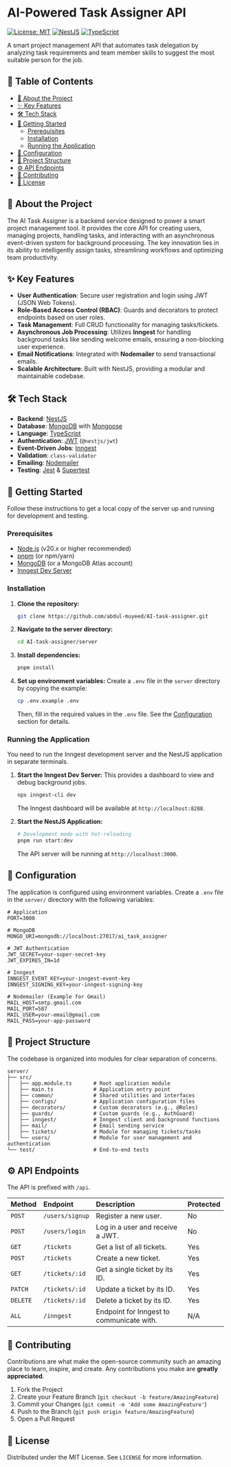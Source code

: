 # AI-Powered Task Assigner API

[![License: MIT](https://img.shields.io/badge/License-MIT-yellow.svg)](https://opensource.org/licenses/MIT)
[![NestJS](https://img.shields.io/badge/Framework-NestJS-red.svg)](https://nestjs.com/)
[![TypeScript](https://img.shields.io/badge/Language-TypeScript-blue.svg)](https://www.typescriptlang.org/)

A smart project management API that automates task delegation by analyzing task requirements and team member skills to suggest the most suitable person for the job.

## 📖 Table of Contents

- [🌟 About the Project](#-about-the-project)
- [✨ Key Features](#-key-features)
- [🛠️ Tech Stack](#-tech-stack)
- [🚀 Getting Started](#-getting-started)
  - [Prerequisites](#prerequisites)
  - [Installation](#installation)
  - [Running the Application](#running-the-application)
- [🔧 Configuration](#-configuration)
- [📁 Project Structure](#-project-structure)
- [⚙️ API Endpoints](#️-api-endpoints)
- [🤝 Contributing](#-contributing)
- [📜 License](#-license)

## 🌟 About the Project

The AI Task Assigner is a backend service designed to power a smart project management tool. It provides the core API for creating users, managing projects, handling tasks, and interacting with an asynchronous event-driven system for background processing. The key innovation lies in its ability to intelligently assign tasks, streamlining workflows and optimizing team productivity.

## ✨ Key Features

- **User Authentication**: Secure user registration and login using JWT (JSON Web Tokens).
- **Role-Based Access Control (RBAC)**: Guards and decorators to protect endpoints based on user roles.
- **Task Management**: Full CRUD functionality for managing tasks/tickets.
- **Asynchronous Job Processing**: Utilizes **Inngest** for handling background tasks like sending welcome emails, ensuring a non-blocking user experience.
- **Email Notifications**: Integrated with **Nodemailer** to send transactional emails.
- **Scalable Architecture**: Built with NestJS, providing a modular and maintainable codebase.

## 🛠️ Tech Stack

- **Backend**: [NestJS](https://nestjs.com/)
- **Database**: [MongoDB](https://www.mongodb.com/) with [Mongoose](https://mongoosejs.com/)
- **Language**: [TypeScript](https://www.typescriptlang.org/)
- **Authentication**: [JWT](https://jwt.io/) (`@nestjs/jwt`)
- **Event-Driven Jobs**: [Inngest](https://www.inngest.com/)
- **Validation**: `class-validator`
- **Emailing**: [Nodemailer](https://nodemailer.com/)
- **Testing**: [Jest](https://jestjs.io/) & [Supertest](https://github.com/ladjs/supertest)

## 🚀 Getting Started

Follow these instructions to get a local copy of the server up and running for development and testing.

### Prerequisites

- [Node.js](https://nodejs.org/) (v20.x or higher recommended)
- [pnpm](https://pnpm.io/) (or npm/yarn)
- [MongoDB](https://www.mongodb.com/try/download/community) (or a MongoDB Atlas account)
- [Inngest Dev Server](https://www.inngest.com/docs/getting-started/dev-server)

### Installation

1.  **Clone the repository:**
    ```sh
    git clone https://github.com/abdul-muyeed/AI-task-assigner.git
    ```

2.  **Navigate to the server directory:**
    ```sh
    cd AI-task-assigner/server
    ```

3.  **Install dependencies:**
    ```sh
    pnpm install
    ```

4.  **Set up environment variables:**
    Create a `.env` file in the `server` directory by copying the example:
    ```sh
    cp .env.example .env
    ```
    Then, fill in the required values in the `.env` file. See the [Configuration](#-configuration) section for details.

### Running the Application

You need to run the Inngest development server and the NestJS application in separate terminals.

1.  **Start the Inngest Dev Server:**
    This provides a dashboard to view and debug background jobs.
    ```sh
    npx inngest-cli dev
    ```
    The Inngest dashboard will be available at `http://localhost:8288`.

2.  **Start the NestJS Application:**
    ```sh
    # Development mode with hot-reloading
    pnpm run start:dev
    ```
    The API server will be running at `http://localhost:3000`.

## 🔧 Configuration

The application is configured using environment variables. Create a `.env` file in the `server/` directory with the following variables:

```env
# Application
PORT=3000

# MongoDB
MONGO_URI=mongodb://localhost:27017/ai_task_assigner

# JWT Authentication
JWT_SECRET=your-super-secret-key
JWT_EXPIRES_IN=1d

# Inngest
INNGEST_EVENT_KEY=your-inngest-event-key
INNGEST_SIGNING_KEY=your-inngest-signing-key

# Nodemailer (Example for Gmail)
MAIL_HOST=smtp.gmail.com
MAIL_PORT=587
MAIL_USER=your-email@gmail.com
MAIL_PASS=your-app-password
```

## 📁 Project Structure

The codebase is organized into modules for clear separation of concerns.

```
server/
├── src/
│   ├── app.module.ts       # Root application module
│   ├── main.ts             # Application entry point
│   ├── common/             # Shared utilities and interfaces
│   ├── configs/            # Application configuration files
│   ├── decorators/         # Custom decorators (e.g., @Roles)
│   ├── guards/             # Custom guards (e.g., AuthGuard)
│   ├── inngest/            # Inngest client and background functions
│   ├── mail/               # Email sending service
│   ├── tickets/            # Module for managing tickets/tasks
│   └── users/              # Module for user management and authentication
└── test/                   # End-to-end tests
```

## ⚙️ API Endpoints

The API is prefixed with `/api`.

| Method | Endpoint              | Description                               | Protected |
| :----- | :-------------------- | :---------------------------------------- | :-------- |
| `POST` | `/users/signup`       | Register a new user.                      | No        |
| `POST` | `/users/login`        | Log in a user and receive a JWT.          | No        |
| `GET`  | `/tickets`            | Get a list of all tickets.                | Yes       |
| `POST` | `/tickets`            | Create a new ticket.                      | Yes       |
| `GET`  | `/tickets/:id`        | Get a single ticket by its ID.            | Yes       |
| `PATCH`| `/tickets/:id`        | Update a ticket by its ID.                | Yes       |
| `DELETE`| `/tickets/:id`       | Delete a ticket by its ID.                | Yes       |
| `ALL`  | `/inngest`            | Endpoint for Inngest to communicate with. | N/A       |

## 🤝 Contributing

Contributions are what make the open-source community such an amazing place to learn, inspire, and create. Any contributions you make are **greatly appreciated**.

1.  Fork the Project
2.  Create your Feature Branch (`git checkout -b feature/AmazingFeature`)
3.  Commit your Changes (`git commit -m 'Add some AmazingFeature'`)
4.  Push to the Branch (`git push origin feature/AmazingFeature`)
5.  Open a Pull Request

## 📜 License

Distributed under the MIT License. See `LICENSE` for more information.